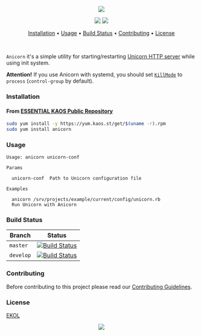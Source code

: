 <p align="center"><a href="#readme"><img src="https://gh.kaos.st/anicorn.png"/></a></p>

<p align="center">
  <a href="https://travis-ci.org/essentialkaos/anicorn"><img src="https://travis-ci.org/essentialkaos/anicorn.svg"></a>
  <a href="https://essentialkaos.com/ekol"><img src="https://gh.kaos.st/ekol.svg"></a>
</p>

<p align="center"><a href="#installation">Installation</a> • <a href="#usage">Usage</a> • <a href="#build-status">Build Status</a> • <a href="#contributing">Contributing</a> • <a href="#license">License</a></p>

<br/>

`Anicorn` it's a simple utility for starting/restarting [Unicorn HTTP server](https://bogomips.org/unicorn/) while using init system.

**Attention!** If you use Anicorn with systemd, you should set [`KillMode`](https://www.freedesktop.org/software/systemd/man/systemd.kill.html#KillMode=) to `process` (`control-group` by default).

### Installation

#### From [ESSENTIAL KAOS Public Repository](https://yum.kaos.st)

```bash
sudo yum install -y https://yum.kaos.st/get/$(uname -r).rpm
sudo yum install anicorn
```

### Usage

```
Usage: anicorn unicorn-conf

Params

  unicorn-conf  Path to Unicorn configuration file

Examples

  anicorn /srv/projects/example/current/config/unicorn.rb
  Run Unicorn with Anicorn

```

### Build Status

| Branch | Status |
|--------|--------|
| `master` | [![Build Status](https://travis-ci.org/essentialkaos/anicorn.svg?branch=master)](https://travis-ci.org/essentialkaos/anicorn) |
| `develop` | [![Build Status](https://travis-ci.org/essentialkaos/anicorn.svg?branch=develop)](https://travis-ci.org/essentialkaos/anicorn) |

### Contributing

Before contributing to this project please read our [Contributing Guidelines](https://github.com/essentialkaos/contributing-guidelines#contributing-guidelines).

### License

[EKOL](https://essentialkaos.com/ekol)

<p align="center"><a href="https://essentialkaos.com"><img src="https://gh.kaos.st/ekgh.svg"/></a></p>
